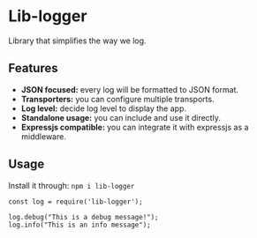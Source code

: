 # Lib-logger

Library that simplifies the way we log.


## Features

- **JSON focused:** every log will be formatted to JSON format. 
- **Transporters:** you can configure multiple transports.
- **Log level:** decide log level to display the app. 
- **Standalone usage:** you can include and use it directly.
- **Expressjs compatible:** you can integrate it with expressjs as a middleware.

## Usage

Install it through: `npm i lib-logger`

    const log = require('lib-logger');
    
    log.debug("This is a debug message!");
    log.info("This is an info message");